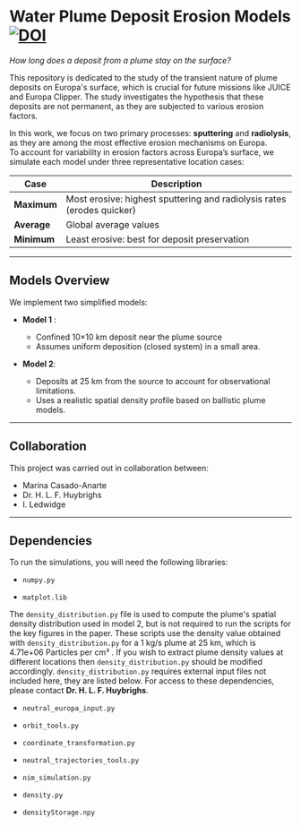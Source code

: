 # Water Plume Deposit Erosion Models [![DOI](https://zenodo.org/badge/813523259.svg)](https://doi.org/10.5281/zenodo.16780640)


*How long does a deposit from a plume stay on the surface?*

This repository is dedicated to the study of the transient nature of plume deposits on Europa's surface, which is crucial for future missions like JUICE and Europa Clipper. The study investigates the hypothesis that these deposits are not permanent, as they are subjected to various erosion factors.

In this work, we focus on two primary processes: **sputtering** and **radiolysis**, as they are among the most effective erosion mechanisms on Europa.  
To account for variability in erosion factors across Europa’s surface, we simulate each model under three representative location cases:

| Case         | Description                                                              
|--------------|-----------------------------------------------------------------------------------------|
| **Maximum**  | Most erosive: highest sputtering and radiolysis rates  (erodes quicker)                 | 
| **Average**  | Global average values                                                                   | 
| **Minimum**  | Least erosive: best for deposit preservation                                            |


---
##  Models Overview

We implement two simplified models:

- **Model 1** :
  - Confined 10×10 km deposit near the plume source
  -  Assumes uniform deposition (closed system) in a small area.

- **Model 2**:
  - Deposits at 25 km from the source to account for observational limitations.
  - Uses a realistic spatial density profile based on ballistic plume models. 

---
## Collaboration

This project was carried out in collaboration between: 

- Marina Casado-Anarte
- Dr. H. L. F. Huybrighs
- I. Ledwidge

---

## Dependencies

To run the simulations, you will need the following libraries:

- `numpy.py`

- `matplot.lib`

The `density_distribution.py` file is used to compute the plume's spatial density distribution used in model 2, but is not required to run the scripts for the key figures in the paper. These scripts use the density value obtained with `density_distribution.py` for a 1 kg/s plume at 25 km, which is 4.71e+06 Particles per cm³ . If you wish to extract plume density values at different locations then `density_distribution.py` should be modified accordingly.  `density_distribution.py` requires external input files not included here, they are listed below.  For access to these dependencies, please contact **Dr. H. L. F. Huybrighs**.

- `neutral_europa_input.py`

- `orbit_tools.py`

- `coordinate_transformation.py`

- `neutral_trajectories_tools.py`

- `nim_simulation.py`

- `density.py`

- `densityStorage.npy`





